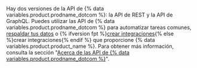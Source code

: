 Hay dos versiones de la API de {% data variables.product.prodname_dotcom %}: la API de REST y la API de GraphQL. Puedes utilizar las API de {% data variables.product.prodname_dotcom %} para automatizar tareas comunes, [respaldar tus datos](/github/creating-cloning-and-archiving-repositories/archiving-a-github-repository/backing-up-a-repository) o {% ifversion fpt %}[crear integraciones](/github/customizing-your-github-workflow/exploring-integrations/about-integrations){% else %}crear integraciones{% endif %} que proporcione {% data variables.product.product_name %}. Para obtener más información, consulta la sección "[Acerca de las API de {% data variables.product.prodname_dotcom %}](/developers/overview/about-githubs-apis)".
